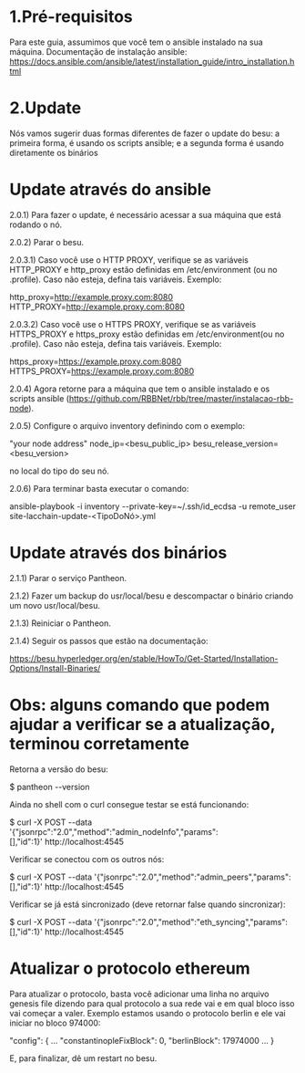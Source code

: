 


# 1.Pré-requisitos 
Para este guia, assumimos que você tem o ansible instalado na sua máquina.
Documentação de instalação ansible: https://docs.ansible.com/ansible/latest/installation_guide/intro_installation.html

# 2.Update

Nós vamos sugerir duas formas diferentes de fazer o update do  besu: a primeira forma, é usando os scripts ansible; e a segunda forma é usando diretamente os binários 

# Update através do ansible 

2.0.1) Para fazer o update, é necessário acessar a sua máquina que está rodando o nó.

2.0.2) Parar o besu.

2.0.3.1) Caso você use o HTTP PROXY, verifique se as variáveis HTTP_PROXY e http_proxy estão definidas em /etc/environment (ou no .profile). Caso não esteja, defina tais variáveis. Exemplo:

http_proxy=http://example.proxy.com:8080
HTTP_PROXY=http://example.proxy.com:8080

2.0.3.2) Caso você use o HTTPS PROXY, verifique se as variáveis HTTPS_PROXY e https_proxy estão definidas em /etc/environment(ou no .profile). Caso não esteja, defina tais variáveis. Exemplo: 

https_proxy=https://example.proxy.com:8080
HTTPS_PROXY=https://example.proxy.com:8080

2.0.4) Agora retorne para a máquina que tem o ansible instalado e os scripts ansible (https://github.com/RBBNet/rbb/tree/master/instalacao-rbb-node).

2.0.5) Configure o arquivo inventory definindo com o exemplo:

"your node address"  node_ip=<besu_public_ip>  besu_release_version=<besu_version>
 
no local do tipo do seu nó.
 
2.0.6) Para terminar basta executar o comando:
 
ansible-playbook -i inventory --private-key=~/.ssh/id_ecdsa -u remote_user site-lacchain-update-<TipoDoNó>.yml 

# Update através dos binários 

2.1.1) Parar o serviço Pantheon.

2.1.2) Fazer um backup do usr/local/besu e descompactar o binário criando um  novo usr/local/besu.

2.1.3) Reiniciar o Pantheon.

2.1.4) Seguir os passos que estão na documentação:

https://besu.hyperledger.org/en/stable/HowTo/Get-Started/Installation-Options/Install-Binaries/


# Obs: alguns comando que podem ajudar a verificar se a atualização, terminou corretamente 

Retorna a versão do besu:

$ pantheon --version

Ainda no shell com o curl consegue testar se está funcionando:
 
$ curl -X POST --data '{"jsonrpc":"2.0","method":"admin_nodeInfo","params":[],"id":1}' http://localhost:4545
 
Verificar se conectou com os outros nós:
 
$ curl -X POST --data '{"jsonrpc":"2.0","method":"admin_peers","params":[],"id":1}' http://localhost:4545
 
Verificar se já está sincronizado (deve retornar false quando sincronizar):

$ curl -X POST --data '{"jsonrpc":"2.0","method":"eth_syncing","params":[],"id":1}' http://localhost:4545


# Atualizar o protocolo ethereum
Para atualizar o protocolo, basta você adicionar uma linha no arquivo genesis file dizendo para qual protocolo a sua rede vai e
em qual bloco isso vai começar a valer. Exemplo estamos usando o protocolo berlin e ele vai iniciar no bloco 974000:
 
"config": {
     ...
    "constantinopleFixBlock": 0,
    "berlinBlock": 17974000
    ...
}

E, para finalizar, dê um restart no besu.
